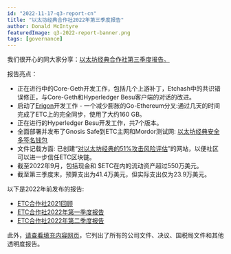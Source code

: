 ```yaml
---
id: "2022-11-17-q3-report-cn"
title: "以太坊经典合作社2022年第三季度报告"
author: Donald McIntyre
featuredImage: q3-2022-report-banner.png
tags: [governance]
---
```


我们很开心的同大家分享：[以太坊经典合作社第三季度报告。](/ETC-Coop-Q3-2022-Report-Chinese.pdf)

报告亮点：

- 正在进行中的Core-Geth开发工作，包括几个上游补丁，Etchash中的共识错误修正，与Core-Geth和Hyperledger Besu客户端的对话的改进。
- 启动了[Erigon](https://launchpad.ethereum.org/en/erigon)开发工作 - 一个减少膨胀的Go-Ethereum分叉:通过几天的时间完成了ETC上的完全同步，使用了大约160 GB。
- 正在进行的Hyperledger Besu开发工作，共7个版本。
- 全面部署并发布了Gnosis Safe到ETC主网和Mordor测试网: [以太坊经典安全多签名钱包](https://multisig.etccooperative.org/app/welcome)
- 文件记载方面: 已创建“[对以太坊经典的51%攻击风险评估](https://meowsbits.github.io/51-percent-docs/)”的网站，以便社区可以进一步信任ETC区块链。
- 截至2022年9月，包括现金和 $ETC在内的流动资产超过550万美元。
- 截至第三季度末，预算支出为41.4万美元，但实际支出仅为23.9万美元。

以下是2022年前发布的报告: 

- [ETC合作社2021回顾](/ETC-Cooperative-Retrospective-2021.pdf)
- [ETC合作社2022年第一季度报告](./2022-05-26-q1-board-package)
- [ETC合作社2022年第二季度报告](./2022-08-24-q2-report)

此外，[请查看填充内容网页](/filings)，它列出了所有的公司文件、决议、国税局文件和其他透明度报告。
